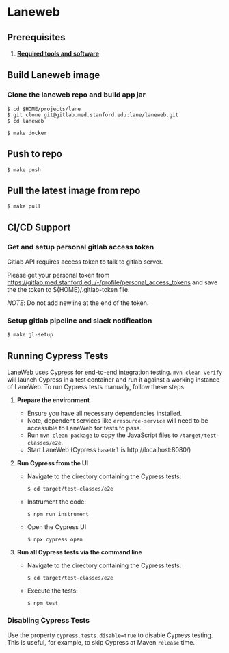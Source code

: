 # Laneweb

## Prerequisites

1. **[Required tools and software](https://gitlab.med.stanford.edu/irt-lane/som-laneweb/-/blob/main/tools.md)**

## Build Laneweb image

### Clone the laneweb repo and build app jar
    
```
$ cd $HOME/projects/lane
$ git clone git@gitlab.med.stanford.edu:lane/laneweb.git
$ cd laneweb

$ make docker
```

## Push to repo

```
$ make push
```

## Pull the latest image from repo

```
$ make pull
```
## CI/CD Support

### Get and setup personal gitlab access token
Gitlab API requires access token to talk to gitlab server.

Please get your personal token from https://gitlab.med.stanford.edu/-/profile/personal_access_tokens
and save the the token to ${HOME}/.gitlab-token file.

_NOTE_: Do not add newline at the end of the token.

### Setup gitlab pipeline and slack notification

```
$ make gl-setup
```

## Running Cypress Tests

LaneWeb uses [Cypress](https://www.cypress.io/) for end-to-end integration testing. `mvn clean verify` will launch Cypress in a test container and run it against a working instance of LaneWeb. To run Cypress tests manually, follow these steps:

1. **Prepare the environment**
    - Ensure you have all necessary dependencies installed.
    - Note, dependent services like `eresource-service` will need to be accessible to LaneWeb for tests to pass.
    - Run `mvn clean package` to copy the JavaScript files to `/target/test-classes/e2e`.
    - Start LaneWeb (Cypress `baseUrl` is http://localhost:8080/)

1. **Run Cypress from the UI**
    - Navigate to the directory containing the Cypress tests:
      ```
      $ cd target/test-classes/e2e
      ```
    - Instrument the code:
      ```
      $ npm run instrument
      ```
    - Open the Cypress UI:
      ```
      $ npx cypress open
      ```

1. **Run all Cypress tests via the command line**
    - Navigate to the directory containing the Cypress tests:
      ```
      $ cd target/test-classes/e2e
      ```
    - Execute the tests:
      ```
      $ npm test
      ```
### Disabling Cypress Tests

Use the property `cypress.tests.disable=true` to disable Cypress testing. This is useful, for example, to skip Cypress at Maven `release` time.


